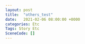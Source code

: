 ```yaml
---
layout: post
title:  "others_test"
date:   2021-02-06 08:00:00 +0000
categories: Etc
Tags: Story Etc
SceneCode: []
---
```

